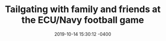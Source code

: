 ---
layout: image-gallery
title: Tailgating with family and friends at the ECU/Navy football game
date: 2019-10-14 15:30:12 -0400
categories: image-gallery
image_path: images/image-gallery/navy_football_tailgate.jpg
description: Tailgating with family and friends at the ECU/Navy football game
---